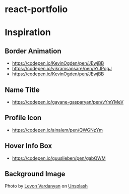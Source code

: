 # react-portfolio

# Inspiration

## Border Animation

- https://codepen.io/KevinOgden/pen/JEwjBB
- https://codepen.io/vikramsansare/pen/eYJPogJ
- https://codepen.io/KevinOgden/pen/JEwjBB

## Name Title

- https://codepen.io/gayane-gasparyan/pen/vYmYMeV

## Profile Icon

- https://codepen.io/ainalem/pen/QWGNzYm

## Hover Info Box

- https://codepen.io/guuslieben/pen/gabQWM

## Background Image

Photo by <a href='https://unsplash.com/@lyovon?utm_source=unsplash&utm_medium=referral&utm_content=creditCopyText'>Levon Vardanyan</a> on
<a href='https://unsplash.com/s/photos/cyberpunk?utm_source=unsplash&utm_medium=referral&utm_content=creditCopyText'>Unsplash</a>
